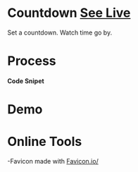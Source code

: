 # Countdown [See Live](https://unachoza.github.io/countdown/)

Set a countdown. Watch time go by.

# Process

#### Code Snipet

# Demo

# Online Tools

-Favicon made with [Favicon.io/](https://favicon.io/favicon-generator/)
